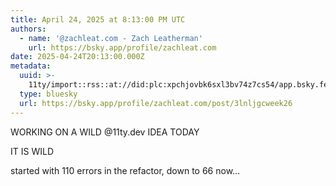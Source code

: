 ```yaml
---
title: April 24, 2025 at 8:13:00 PM UTC
authors:
  - name: '@zachleat.com - Zach Leatherman'
    url: https://bsky.app/profile/zachleat.com
date: 2025-04-24T20:13:00.000Z
metadata:
  uuid: >-
    11ty/import::rss::at://did:plc:xpchjovbk6sxl3bv74z7cs54/app.bsky.feed.post/3lnljgcweek26
  type: bluesky
  url: https://bsky.app/profile/zachleat.com/post/3lnljgcweek26
---
```

WORKING ON A WILD @11ty.dev IDEA TODAY

IT IS WILD

started with 110 errors in the refactor, down to 66 now…